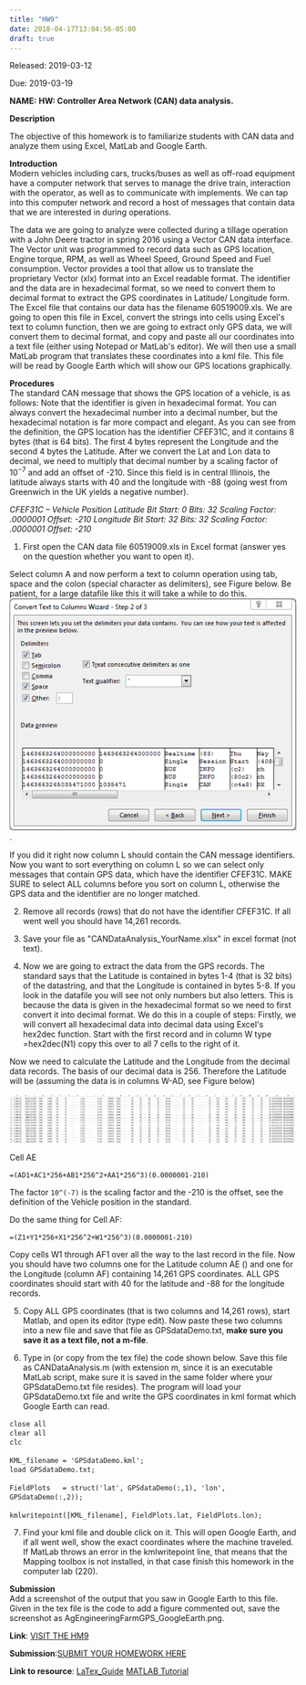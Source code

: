 ```yaml
---
title: "HW9"
date: 2018-04-17T13:04:56-05:00
draft: true
---
```


Released: 2019-03-12

Due: 2019-03-19

**NAME:**
**HW: Controller Area Network (CAN) data analysis.**

**Description**  

The objective of this homework is to familiarize students with CAN data and analyze them using Excel, MatLab and Google Earth.

**Introduction**  
Modern vehicles including cars, trucks/buses as well as off-road equipment have a computer network that serves to manage the drive train, interaction with the operator, as well as to communicate with implements. We can tap into this computer network and record a host of messages that contain data that we are interested in during operations.

The data we are going to analyze were collected during a tillage operation with a John Deere tractor in spring 2016 using a Vector CAN data interface. The Vector unit was programmed to record data such as GPS location, Engine torque, RPM, as well as Wheel Speed, Ground Speed and Fuel consumption. Vector provides a tool that allow us to translate the proprietary Vector (xlx) format into an Excel readable format. The identifier and the data are in hexadecimal format, so we need to convert them to decimal format to extract the GPS coordinates in Latitude/ Longitude form. The Excel file that contains our data has the filename 60519009.xls. We are going to open this file in Excel, convert the strings into cells using Excel's text to column function, then we are going to extract only GPS data, we will convert them to decimal format, and copy and paste all our coordinates into a text file (either using Notepad or MatLab's editor). We will then use a small MatLab program that translates these coordinates into a kml file. This file will be read by Google Earth which will show our GPS locations graphically.

**Procedures**  
The standard CAN message that shows the GPS location of a vehicle, is as follows: Note that the identifier is given in hexadecimal format. You can always convert the hexadecimal number into a decimal number, but the hexadecimal notation is far more compact and elegant. As you can see from the definition, the GPS location has the identifier CFEF31C, and it contains 8 bytes (that is 64 bits). The first 4 bytes represent the Longitude and the second 4 bytes the Latitude. After we convert the Lat and Lon data to decimal, we need to multiply that decimal number by a scaling factor of $10^{-7}$ and add an offset of -210. Since this field is in central Illinois, the latitude always starts with 40 and the longitude with -88 (going west from Greenwich in the UK yields a negative number).

*CFEF31C – Vehicle Position*
*Latitude*
 *Bit Start: 0*
 *Bits: 32*
 *Scaling Factor: .0000001*
 *Offset: -210*
*Longitude*
 *Bit Start: 32*
 *Bits: 32*
 *Scaling Factor: .0000001*
 *Offset: -210*

1. First open the CAN data file 60519009.xls in Excel format (answer yes on the question whether you want to open it).

Select column A and now perform a text to column operation using tab, space and the colon (special character as delimiters), see Figure below. Be patient, for a large datafile like this it will take a while to do this.
![fig:TextToColumnDelimiters](https://github.com/ABE425/ABE425/blob/Rongliu/data/hw/hw_can/TextToColumnDelimiters.PNG).

If you did it right now column L should contain the CAN message identifiers. Now you want to sort everything on column L so we can select only messages that contain GPS data, which have the identifier CFEF31C. MAKE SURE to select ALL columns before you sort on column L, otherwise the GPS data and the identifier are no longer matched.

2. Remove all records (rows) that do not have the identifier CFEF31C. If all went well you should have 14,261 records.

3. Save your file as "CANDataAnalysis_YourName.xlsx" in excel format (not text).

4. Now we are going to extract the data from the GPS records. The standard says that the Latitude is contained in bytes 1-4 (that is 32 bits) of the datastring, and that the Longitude is contained in bytes 5-8. If you look in the datafile you will see not only numbers but also letters. This is because the data is given in the hexadecimal format so we need to first convert it into decimal format. We do this in a couple of steps: Firstly, we will convert all hexadecimal data into decimal data using Excel's hex2dec function. Start with the first record and in column W type =hex2dec(N1) copy this over to all 7 cells to the right of it.

Now we need to calculate the Latitude and the Longitude from the decimal data records. The basis of our decimal data is 256. Therefore the Latitude will be (assuming the data is in columns W-AD, see Figure below)

![fig:FinalExcelSpreadsheet](https://github.com/ABE425/ABE425/blob/Rongliu/data/hw/hw_can/FinalExcelSpreadsheet.PNG)

Cell AE
```
=(AD1+AC1*256+AB1*256^2+AA1*256^3)(0.0000001-210)
```
The factor ```10^(-7)``` is the scaling factor and the -210 is the offset, see the definition of the Vehicle position in the standard.

Do the same thing for Cell AF:
```
=(Z1+Y1*256+X1*256^2+W1*256^3)(0.0000001-210)
```
Copy cells W1 through AF1 over all the way to the last record in the file. Now you should have two columns one for the Latitude column AE () and one for the Longitude (column AF) containing 14,261 GPS coordinates. ALL GPS coordinates should start with 40 for the latitude and -88 for the longitude records.

5. Copy ALL GPS coordinates (that is two columns and 14,261 rows), start Matlab, and open its editor (type edit). Now paste these two columns into a new file and save that file as GPSdataDemo.txt, **make sure you save it as a text file, not a m-file**.

6. Type in (or copy from the tex file) the code shown below. Save this file as CANDataAnalysis.m (with extension m, since it is an executable MatLab script, make sure it is saved in the same folder where your GPSdataDemo.txt file resides). The program will load your GPSdataDemo.txt file and write the GPS coordinates in kml format which Google Earth can read.

```
close all
clear all
clc

KML_filename = 'GPSdataDemo.kml';
load GPSdataDemo.txt;

FieldPlots   = struct('lat', GPSdataDemo(:,1), 'lon', GPSdataDemo(:,2));

kmlwritepoint([KML_filename], FieldPlots.lat, FieldPlots.lon);
```
7. Find your kml file and double click on it. This will open Google Earth, and if all went well, show the exact coordinates where the machine traveled. If MatLab throws an error in the kmlwritepoint line, that means that the Mapping toolbox is not installed, in that case finish this homework in the computer lab (220).

**Submission**  
Add a screenshot of the output that you saw in Google Earth to this file. Given in the tex file is the code to add a figure commented out, save the screenshot as AgEngineeringFarmGPS_GoogleEarth.png.

**Link**: [VISIT THE HM9](https://github.com/ABE425/ABE425/tree/master/data/hw/HW_TheveninEquivalents )

**Submission**:[SUBMIT YOUR HOMEWORK HERE]()

**Link to resource**: [LaTex_Guide](../../resources/LaTex_Guide.md)  [MATLAB Tutorial](../../resources/MATLAB_Guide.md)  
